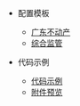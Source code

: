 * 配置模板

  - [广东不动产](ibase/配置模板/广东省不动产配置/config.properties.md)
  - [综合监管](ibase/配置模板/综合监管配置/config.properties.md)
  
* 代码示例 

  - [代码示例](ibase/功能示例/附件管理.md)
  - [附件预览](ibase/代码实例/附件预览.md)